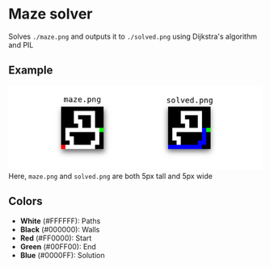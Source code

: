 # Maze solver
Solves `./maze.png` and outputs it to `./solved.png` using Dijkstra's algorithm and PIL

## Example
![alt Example](example.png)
Here, `maze.png` and `solved.png` are both 5px tall and 5px wide

## Colors
- **White** (#FFFFFF): Paths
- **Black** (#000000): Walls
- **Red** (#FF0000): Start
- **Green** (#00FF00): End
- **Blue** (#0000FF): Solution
